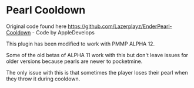 # Pearl Cooldown

Original code found here https://github.com/Lazerplayz/EnderPearl-Cooldown - Code by AppleDevelops

This plugin has been modified to work with PMMP ALPHA 12.

Some of the old betas of ALPHA 11 work with this but don't leave issues for older versions because pearls are newer to pocketmine.

The only issue with this is that sometimes the player loses their pearl when they throw it during cooldown.
